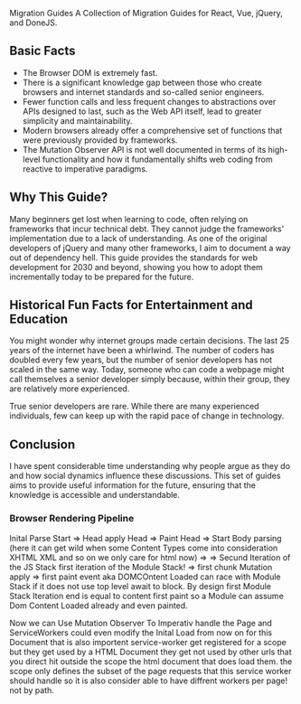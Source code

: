Migration Guides
A Collection of Migration Guides for React, Vue, jQuery, and DoneJS.

## Basic Facts
- The Browser DOM is extremely fast.
- There is a significant knowledge gap between those who create browsers and internet standards and so-called senior engineers.
- Fewer function calls and less frequent changes to abstractions over APIs designed to last, such as the Web API itself, lead to greater simplicity and maintainability.
- Modern browsers already offer a comprehensive set of functions that were previously provided by frameworks.
- The Mutation Observer API is not well documented in terms of its high-level functionality and how it fundamentally shifts web coding from reactive to imperative paradigms.

## Why This Guide?
Many beginners get lost when learning to code, often relying on frameworks that incur technical debt. They cannot judge the frameworks' implementation due to a lack of understanding. As one of the original developers of jQuery and many other frameworks, I aim to document a way out of dependency hell. This guide provides the standards for web development for 2030 and beyond, showing you how to adopt them incrementally today to be prepared for the future.

## Historical Fun Facts for Entertainment and Education
You might wonder why internet groups made certain decisions. The last 25 years of the internet have been a whirlwind. The number of coders has doubled every few years, but the number of senior developers has not scaled in the same way. Today, someone who can code a webpage might call themselves a senior developer simply because, within their group, they are relatively more experienced.

True senior developers are rare. While there are many experienced individuals, few can keep up with the rapid pace of change in technology.

## Conclusion
I have spent considerable time understanding why people argue as they do and how social dynamics influence these discussions. This set of guides aims to provide useful information for the future, ensuring that the knowledge is accessible and understandable.


### Browser Rendering Pipeline
Inital Parse Start => Head apply Head => Paint Head => Start Body parsing (here it can get wild when some Content Types come into consideration XHTML XML and so on we only care for html now)  => => Secund Iteration of the JS Stack first iteration of the Module Stack! => first chunk Mutation apply => first paint event aka DOMCOntent Loaded can race with Module Stack if it does not use top level await to block. By design first Module Stack Iteration end is equal to content first paint so a Module can assume Dom Content Loaded already and even painted.

Now we can Use Mutation Observer To Imperativ handle the Page and ServiceWorkers could even modify the Inital Load from now on for this Document that is also importent service-worker get registered for a scope but they get used by a HTML Document they get not used by other urls that you direct hit outside the scope the html document that does load them. the scope only defines the subset of the page requests that this service worker should handle so it is also consider able to have diffrent workers per page! not by path. 


